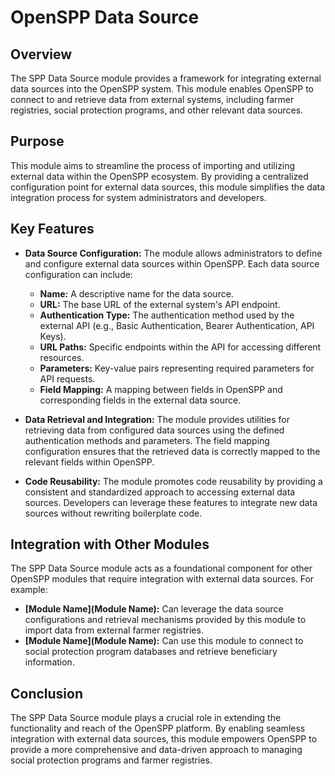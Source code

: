 # OpenSPP Data Source

## Overview

The SPP Data Source module provides a framework for integrating external data sources into the OpenSPP system. This module enables OpenSPP to connect to and retrieve data from external systems, including farmer registries, social protection programs, and other relevant data sources.

## Purpose

This module aims to streamline the process of importing and utilizing external data within the OpenSPP ecosystem. By providing a centralized configuration point for external data sources, this module simplifies the data integration process for system administrators and developers.

## Key Features

- **Data Source Configuration:** The module allows administrators to define and configure external data sources within OpenSPP. Each data source configuration can include:
    - **Name:** A descriptive name for the data source.
    - **URL:** The base URL of the external system's API endpoint.
    - **Authentication Type:** The authentication method used by the external API (e.g., Basic Authentication, Bearer Authentication, API Keys).
    - **URL Paths:** Specific endpoints within the API for accessing different resources.
    - **Parameters:** Key-value pairs representing required parameters for API requests.
    - **Field Mapping:** A mapping between fields in OpenSPP and corresponding fields in the external data source.

- **Data Retrieval and Integration:** The module provides utilities for retrieving data from configured data sources using the defined authentication methods and parameters. The field mapping configuration ensures that the retrieved data is correctly mapped to the relevant fields within OpenSPP.

- **Code Reusability:** The module promotes code reusability by providing a consistent and standardized approach to accessing external data sources. Developers can leverage these features to integrate new data sources without rewriting boilerplate code.

## Integration with Other Modules

The SPP Data Source module acts as a foundational component for other OpenSPP modules that require integration with external data sources. For example:

- **[Module Name](Module Name):** Can leverage the data source configurations and retrieval mechanisms provided by this module to import data from external farmer registries.
- **[Module Name](Module Name):** Can use this module to connect to social protection program databases and retrieve beneficiary information.

## Conclusion

The SPP Data Source module plays a crucial role in extending the functionality and reach of the OpenSPP platform. By enabling seamless integration with external data sources, this module empowers OpenSPP to provide a more comprehensive and data-driven approach to managing social protection programs and farmer registries. 
